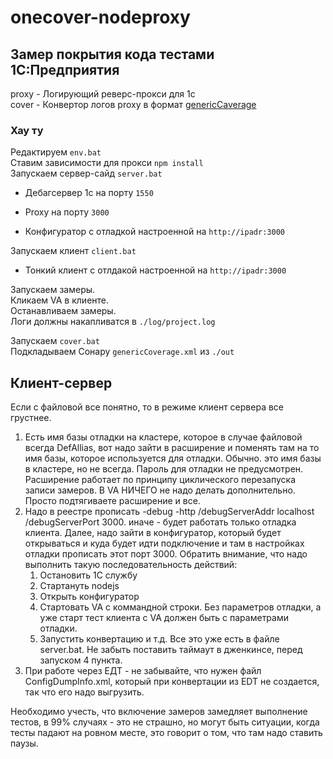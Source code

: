 # onecover-nodeproxy

## Замер покрытия кода тестами 1С:Предприятия

proxy - Логирующий реверс-прокси для 1с  
cover - Конвертор логов proxy в формат [genericCaverage](https://docs.sonarqube.org/latest/analysis/generic-test/)  

### Хау ту

Редактируем `env.bat`  
Ставим зависимости для прокси `npm install`  
Запускаем сервер-сайд `server.bat`

* Дебагсервер 1с на порту `1550`

* Proxy на порту `3000`

* Конфигуратор с отладкой настроенной на `http://ipadr:3000`

Запускаем клиент `client.bat`

* Тонкий клиент с отлдакой настроенной на `http://ipadr:3000`

Запускаем замеры.  
Кликаем VA в клиенте.  
Останавливаем замеры.  
Логи должны накапливатся в `./log/project.log`

Запускаем `cover.bat`  
Подкладываем Сонару `genericCoverage.xml` из `./out`

## Клиент-сервер
Если с файловой все понятно, то в режиме клиент сервера все грустнее.
1. Есть имя базы отладки на кластере, которое в случае файловой всегда DefAllias, вот надо зайти в расширение и поменять там на то имя базы, которое используется для отладки. Обычно. это имя базы в кластере, но не всегда. Пароль для отладки не предусмотрен.
Расширение работает по принципу циклического перезапуска записи замеров. В VA НИЧЕГО не надо делать дополнительно. Просто подтягиваете расширение и все.
2. Надо в реестре прописать -debug -http /debugServerAddr localhost /debugServerPort 3000. иначе - будет работать только отладка клиента.
Далее, надо зайти в конфигуратор, который будет открываться и куда будет идти подключение и там в настройках отладки прописать этот порт 3000.
Обратить внимание, что надо выполнить такую последовательность действий:
    1. Остановить 1С службу
    2. Стартануть nodejs
    3. Открыть конфигуратор
    4. Стартовать VA с коммандной строки. Без параметров отладки, а уже старт тест клиента с VA должен быть с параметрами отладки.
    5. Запустить конвертацию и т.д.
Все это уже есть в файле server.bat. Не забыть поставить таймаут в дженкинсе, перед запуском 4 пункта.
3. При работе через ЕДТ - не забывайте, что нужен файл ConfigDumpInfo.xml, который при конвертации из EDT не создается, так что его надо выгрузить. 

Необходимо учесть, что включение замеров замедляет выполнение тестов, в 99% случаях - это не страшно, но могут быть ситуации, когда тесты падают на ровном месте, это говорит о том, что там надо ставить паузы.
